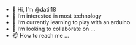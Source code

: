  - 👋 Hi, I’m @datil18
- 👀 I’m interested in most technology
- 🌱 I’m currently learning to play with an arduino
- 💞️ I’m looking to collaborate on ...
- 📫 How to reach me ...

<!---
datil18/datil18 is a ✨ special ✨ repository because its `README.md` (this file) appears on your GitHub profile.
You can click the Preview link to take a look at your changes.
--->
